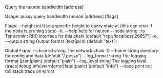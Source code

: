 Query the neuron bandwidth [address]

Usage:
  pussy query bandwidth neuron [address] [flags]

Flags:
      --height int      Use a specific height to query state at (this can error if the node is pruning state)
  -h, --help            help for neuron
      --node string     <host>:<port> to Tendermint RPC interface for this chain (default "tcp://localhost:26657")
  -o, --output string   Output format (text|json) (default "text")

Global Flags:
      --chain-id string     The network chain ID
      --home string         directory for config and data (default "/.pussy")
      --log_format string   The logging format (json|plain) (default "plain")
      --log_level string    The logging level (trace|debug|info|warn|error|fatal|panic) (default "info")
      --trace               print out full stack trace on errors
